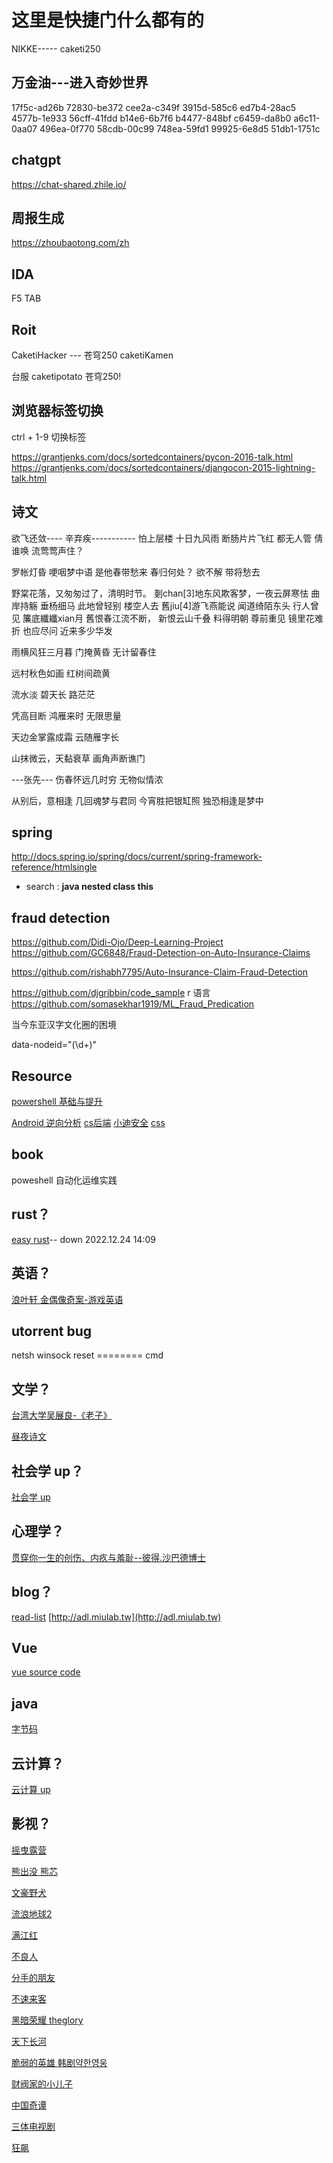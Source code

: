 # 这里是快捷门什么都有的

NIKKE-----
caketi250

## 万金油---进入奇妙世界

17f5c-ad26b
72830-be372
cee2a-c349f
3915d-585c6
ed7b4-28ac5
4577b-1e933
56cff-41fdd
b14e6-6b7f6
b4477-848bf
c6459-da8b0
a6c11-0aa07
496ea-0f770
58cdb-00c99
748ea-59fd1
99925-6e8d5
51db1-1751c

## chatgpt

<https://chat-shared.zhile.io/>



## 周报生成

<https://zhoubaotong.com/zh>


## IDA

F5 TAB

## Roit

CaketiHacker --- 苍穹250
caketiKamen

台服 caketipotato 苍穹250!

## 浏览器标签切换

ctrl + 1-9 切换标签

https://grantjenks.com/docs/sortedcontainers/pycon-2016-talk.html
https://grantjenks.com/docs/sortedcontainers/djangocon-2015-lightning-talk.html

## 诗文

欲飞还敛----
辛弃疾----------- 
怕上层楼 十日九风雨
断肠片片飞红 都无人管
倩谁唤 流莺莺声住？

罗帐灯昏 哽咽梦中语
是他春带愁来 春归何处？
欲不解 带将愁去

野棠花落，又匆匆过了，清明时节。
剗chan[3]地东风欺客梦，一夜云屏寒怯
曲岸持觞 垂杨细马 此地曾轻别
楼空人去 舊jiu[4]游飞燕能说
闻道绮陌东头 行人曾见 簾底纖纖xian月
舊恨春江流不断， 新恨云山千叠
料得明朝 尊前重见 镜里花难折
也应尽问 近来多少华发

雨横风狂三月暮
门掩黄昏 无计留春住

远村秋色如画
红树间疏黄

流水淡
碧天长
路茫茫

凭高目断
鸿雁来时
无限思量

天边金掌露成霜
云随雁字长

山抹微云，天黏衰草
画角声断谯门

---张先---
伤春怀远几时穷
无物似情浓

从别后，意相逢
几回魂梦与君同
今宵胜把银缸照
独恐相逢是梦中

## spring

http://docs.spring.io/spring/docs/current/spring-framework-reference/htmlsingle

- search :
  **java nested class this**

## fraud detection

https://github.com/Didi-Ojo/Deep-Learning-Project
https://github.com/GC6848/Fraud-Detection-on-Auto-Insurance-Claims

https://github.com/rishabh7795/Auto-Insurance-Claim-Fraud-Detection

https://github.com/djgribbin/code_sample r 语言
https://github.com/somasekhar1919/ML_Fraud_Predication

当今东亚汉字文化圈的困境

data-nodeid="(\d+)"

## Resource

[powershell 基础与提升]()

[Android 逆向分析]()
[cs后端]()
[小迪安全]()
[css]()

## book

poweshell 自动化运维实践

## rust？

[easy rust](https://www.bilibili.com/video/BV1Ve4y1i7X1)-- down 2022.12.24 14:09

## 英语？

[浪叶轩 金偶像奇案-游戏英语](https://www.bilibili.com/video/BV1yG411L7LS)

## utorrent bug

netsh winsock reset ======== cmd

## 文学？

[台湾大学吴展良-《老子》](f)

[昼夜诗文](https://www.bilibili.com/video/BV1PP4y1y7Cc)

## 社会学 up？

[社会学 up](https://space.bilibili.com/382835700)

## 心理学？

[贯穿你一生的创伤、内疚与羞耻--彼得.沙巴德博士](https://www.bilibili.com/video/BV1K84y157Nq)

## blog？

[read-list](http://www.grantjenks.com/docs/sortedcontainers/sf-python-2015-lightning-talk.html)
[http://adl.miulab.tw](http://adl.miulab.tw)

## Vue

[vue source code ](https://www.bilibili.com/video/BV1Rd4y1a7vQz3W2Q)

## java

[字节码](https://blog.csdn.net/MaoTongBin/article/details/128887524)

## 云计算？

[云计算 up](https://space.bilibili.com/471764841)

## 影视？

[摇曳露营]()

[熊出没 熊芯]()

[文豪野犬]()

[流浪地球2]()

[满江红]()

[不良人]()

[分手的朋友]()

[不速来客]()

[黑暗荣耀 theglory]()

[天下长河]()

[脆弱的英雄 韩剧약한영웅]()

[财阀家的小儿子]()

[中国奇谭]()

[三体电视剧]()

[狂飙]()
